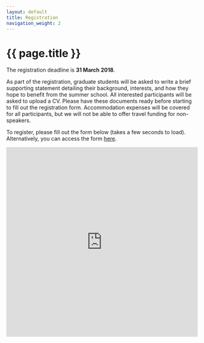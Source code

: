 ```yaml
---
layout: default
title: Registration
navigation_weight: 2
---
```


# {{ page.title }}

The registration deadline is **31 March 2018**.

As part of the registration, graduate students will be asked to write a brief supporting statement detailing their background, interests, and how they hope to benefit from the summer school.
All interested participants will be asked to upload a CV. Please have these documents ready before starting to fill out the registration form.
Accommodation expenses will be covered for all participants, but we will not be able to offer travel funding for non-speakers.

To register, please fill out the form below (takes a few seconds to load). 
Alternatively, you can access the form [here](https://docs.google.com/forms/d/e/1FAIpQLSdOalF3GWJZr7Cy7l0QBpabVgEKpsF3zUGmFtvHXrlpLeTJ6g/viewform?usp=sf_link).

<iframe src="https://docs.google.com/forms/d/e/1FAIpQLSdOalF3GWJZr7Cy7l0QBpabVgEKpsF3zUGmFtvHXrlpLeTJ6g/viewform?embedded=true" width="100%" height="500" frameborder="0" marginheight="0" marginwidth="0">Loading...</iframe>
